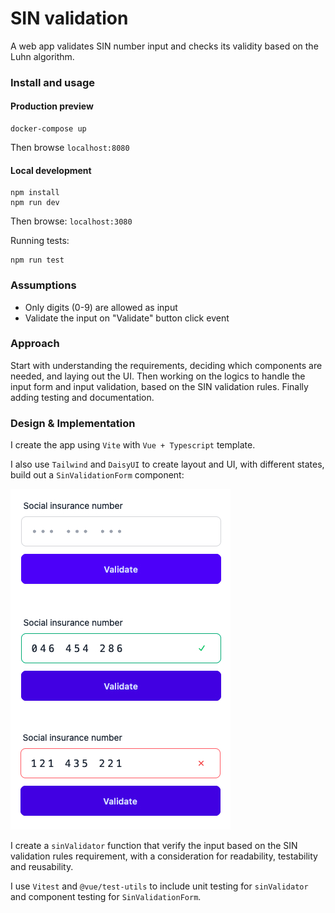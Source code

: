 # SIN validation

A web app validates SIN number input and checks its validity based on the Luhn algorithm.

### Install and usage

#### Production preview

```shell
docker-compose up
```

Then browse `localhost:8080`

#### Local development

```shell
npm install
npm run dev
```

Then browse: `localhost:3080`

Running tests:

```shell
npm run test
```

### Assumptions

- Only digits (0-9) are allowed as input
- Validate the input on "Validate" button click event

### Approach

Start with understanding the requirements, deciding which components are needed, and laying out the UI.
Then working on the logics to handle the input form and input validation, based on the SIN validation rules.
Finally adding testing and documentation.

### Design & Implementation

I create the app using `Vite` with `Vue + Typescript` template.

I also use `Tailwind` and `DaisyUI` to create layout and UI, with different states, build out a `SinValidationForm`
component:

![Layout and UI](./docs/input-ui.jpg)

I create a `sinValidator` function that verify the input based on the SIN validation rules requirement, with a
consideration for readability, testability and reusability.

I use `Vitest` and `@vue/test-utils` to include unit testing for `sinValidator` and component testing for
`SinValidationForm`.
